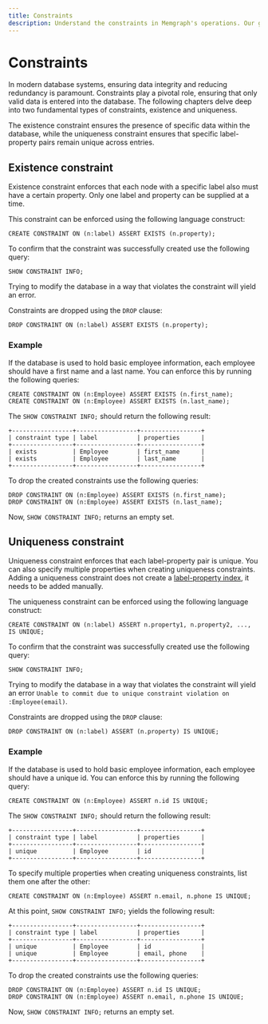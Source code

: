 ```yaml
---
title: Constraints
description: Understand the constraints in Memgraph's operations. Our guide breaks it down, streamlining your approach to graph use cases.
---
```


# Constraints

In modern database systems, ensuring data integrity and reducing redundancy is
paramount. Constraints play a pivotal role, ensuring that only valid data is
entered into the database. The following chapters delve deep into two
fundamental types of constraints, existence and uniqueness.

The existence constraint ensures the presence of specific data within the
database, while the uniqueness constraint ensures that specific label-property
pairs remain unique across entries.

## Existence constraint

Existence constraint enforces that each node with a specific label also must
have a certain property. Only one label and property can be supplied at a time.

This constraint can be enforced using the following language construct:

```cypher
CREATE CONSTRAINT ON (n:label) ASSERT EXISTS (n.property);
```

To confirm that the constraint was successfully created use the following query:

```cypher
SHOW CONSTRAINT INFO;
```

Trying to modify the database in a way that violates the constraint will
yield an error.

Constraints are dropped using the `DROP` clause:

```cypher
DROP CONSTRAINT ON (n:label) ASSERT EXISTS (n.property);
```

### Example

If the database is used to hold basic employee information, each
employee should have a first name and a last name. You can enforce this by
running the following queries:

```cypher
CREATE CONSTRAINT ON (n:Employee) ASSERT EXISTS (n.first_name);
CREATE CONSTRAINT ON (n:Employee) ASSERT EXISTS (n.last_name);
```

The `SHOW CONSTRAINT INFO;` should return the following result:

```
+-----------------+-----------------+-----------------+
| constraint type | label           | properties      |
+-----------------+-----------------+-----------------+
| exists          | Employee        | first_name      |
| exists          | Employee        | last_name       |
+-----------------+-----------------+-----------------+
```

To drop the created constraints use the following queries:

```cypher
DROP CONSTRAINT ON (n:Employee) ASSERT EXISTS (n.first_name);
DROP CONSTRAINT ON (n:Employee) ASSERT EXISTS (n.last_name);
```

Now, `SHOW CONSTRAINT INFO;` returns an empty set.

## Uniqueness constraint

Uniqueness constraint enforces that each label-property pair is unique. You can
also specify multiple properties when creating uniqueness constraints. Adding a
uniqueness constraint does not create a [label-property
index](/fundamentals/indexes), it needs to be added manually. 

The uniqueness constraint can be enforced using the following language
construct:

```cypher
CREATE CONSTRAINT ON (n:label) ASSERT n.property1, n.property2, ..., IS UNIQUE;
```

To confirm that the constraint was successfully created use the following query:

```cypher
SHOW CONSTRAINT INFO;
```

Trying to modify the database in a way that violates the constraint will yield
an error `Unable to commit due to unique constraint violation on
:Employee(email)`.

Constraints are dropped using the `DROP` clause:

```cypher
DROP CONSTRAINT ON (n:label) ASSERT (n.property) IS UNIQUE;
```

### Example

If the database is used to hold basic employee information, each employee should
have a unique id. You can enforce this by running the following query:

```cypher
CREATE CONSTRAINT ON (n:Employee) ASSERT n.id IS UNIQUE;
```

The `SHOW CONSTRAINT INFO;` should return the following result:

```
+-----------------+-----------------+-----------------+
| constraint type | label           | properties      |
+-----------------+-----------------+-----------------+
| unique          | Employee        | id              |
+-----------------+-----------------+-----------------+
```

To specify multiple properties when creating uniqueness
constraints, list them one after the other:

```cypher
CREATE CONSTRAINT ON (n:Employee) ASSERT n.email, n.phone IS UNIQUE;
```

At this point, `SHOW CONSTRAINT INFO;` yields the following result:

```
+-----------------+-----------------+-----------------+
| constraint type | label           | properties      |
+-----------------+-----------------+-----------------+
| unique          | Employee        | id              |
| unique          | Employee        | email, phone    |
+-----------------+-----------------+-----------------+
```

To drop the created constraints use the following queries:

```cypher
DROP CONSTRAINT ON (n:Employee) ASSERT n.id IS UNIQUE;
DROP CONSTRAINT ON (n:Employee) ASSERT n.email, n.phone IS UNIQUE;
```

Now, `SHOW CONSTRAINT INFO;` returns an empty set.